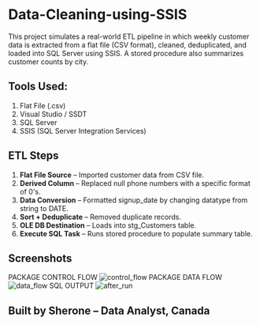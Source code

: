 # Data-Cleaning-using-SSIS
This project simulates a real-world ETL pipeline in which weekly customer data is extracted from a flat file (CSV format), cleaned, deduplicated, and loaded into SQL Server using SSIS. A stored procedure also summarizes customer counts by city.

## Tools Used:
1. Flat File (.csv)
2. Visual Studio / SSDT
3. SQL Server
4. SSIS (SQL Server Integration Services)

## ETL Steps
1. **Flat File Source** – Imported customer data from CSV file.
2. **Derived Column** – Replaced null phone numbers with a specific format of 0's.
3. **Data Conversion** – Formatted signup_date by changing datatype from string to DATE.
4. **Sort + Deduplicate** – Removed duplicate records.
5. **OLE DB Destination** – Loads into stg_Customers table.
6. **Execute SQL Task** – Runs stored procedure to populate summary table.
   
## Screenshots
PACKAGE CONTROL FLOW
![control_flow](https://github.com/user-attachments/assets/2ced8e35-b646-481d-8e85-811be4c1cecc)
PACKAGE DATA FLOW
![data_flow](https://github.com/user-attachments/assets/83ba3e88-f524-43c6-91c9-721eb54c4448)
SQL OUTPUT
![after_run](https://github.com/user-attachments/assets/e4682362-d5f0-4549-9cc0-dc9d6fef8c2b)

## Built by Sherone – Data Analyst, Canada




